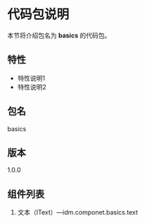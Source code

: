 # 代码包说明
本节将介绍包名为 **basics** 的代码包。
## 特性
- 特性说明1
- 特性说明2
## 包名
basics
## 版本
1.0.0
## 组件列表
1. 文本（IText）—idm.componet.basics.text